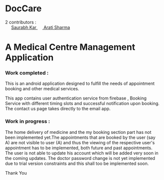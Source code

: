 # DocCare

2 contributors : <br />
&nbsp;&nbsp;&nbsp;&nbsp; [Saurabh Kar               ](https://github.com/saurabhkar) 
&nbsp;&nbsp;&nbsp;&nbsp;[               Arati Sharma](https://github.com/arati-sharma) <br />
<p><h1> A Medical Centre Management Application </h1></p>

<p> <p><h3> Work completed : </h3><p>This is an android application designed to fulfill the needs of appointment booking and other medical services. </p>
This app contains user authentication service from firebase , Booking Service with different timing slots and successful notification upon booking. The contact us page takes directly to the email app.
<p> </p>
<p> <p> <h3>Work in progress :</h3> The home delivery of medicine and the my booking section part has not been implemented yet.The appointments that are booked by the user (say A) are not visible to user (A) and thus the viewing of the respective user's appointment has to be implemented, both future and past appointments. The user is not able to update his account which will be added very soon in the coming updates. The doctor password change is not yet implemented due to trial version constraints and this shall too be implemented soon. </p></p>
<p> Thank You </p>
   
